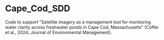 # Cape_Cod_SDD
Code to support "Satellite imagery as a management tool for monitoring water clarity across freshwater ponds in Cape Cod, Massachusetts" (Coffer et al., 2024; Journal of Environmental Management). 
